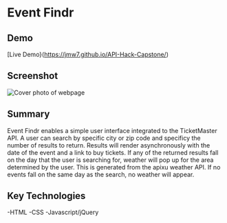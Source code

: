 # Event Findr

## Demo
[Live Demo}(https://jmw7.github.io/API-Hack-Capstone/)

## Screenshot
![Cover photo of webpage](https://github.com/jmw7/API-Hack-Capstone/blob/master/images/Cover.PNG)

## Summary
Event Findr enables a simple user interface integrated to the TicketMaster API. A user can search by specific city or zip code and specificy the number of results to return. Results will render asynchronously with the date of the event and a link to buy tickets. If any of the returned results fall on the day that the user is searching for, weather will pop up for the area determined by the user. This is generated from the apixu weather API. If no events fall on the same day as the search, no weather will appear.

## Key Technologies
  -HTML
  -CSS
  -Javascript/jQuery
